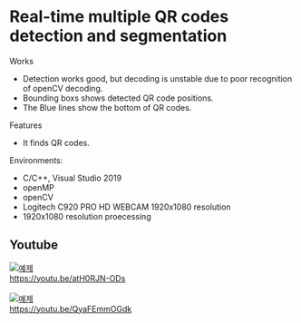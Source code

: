 # Real-time multiple QR codes detection and segmentation


Works
* Detection works good, but decoding is unstable due to poor recognition of openCV decoding.
* Bounding boxs shows detected QR code positions.
* The Blue lines show the bottom of QR codes.

Features
* It finds QR codes.

Environments:
* C/C++, Visual Studio 2019
* openMP
* openCV
* Logitech C920 PRO HD WEBCAM 1920x1080 resolution
* 1920x1080 resolution proecessing


## Youtube
[![예제](http://img.youtube.com/vi/atH0RJN-ODs/0.jpg)](https://youtu.be/atH0RJN-ODs?t=0s) 
<br>
https://youtu.be/atH0RJN-ODs
<br>
<br>
[![예제](http://img.youtube.com/vi/QyaFEmmOGdk/0.jpg)](https://youtu.be/QyaFEmmOGdk?t=0s) 
<br>
https://youtu.be/QyaFEmmOGdk
<br>



